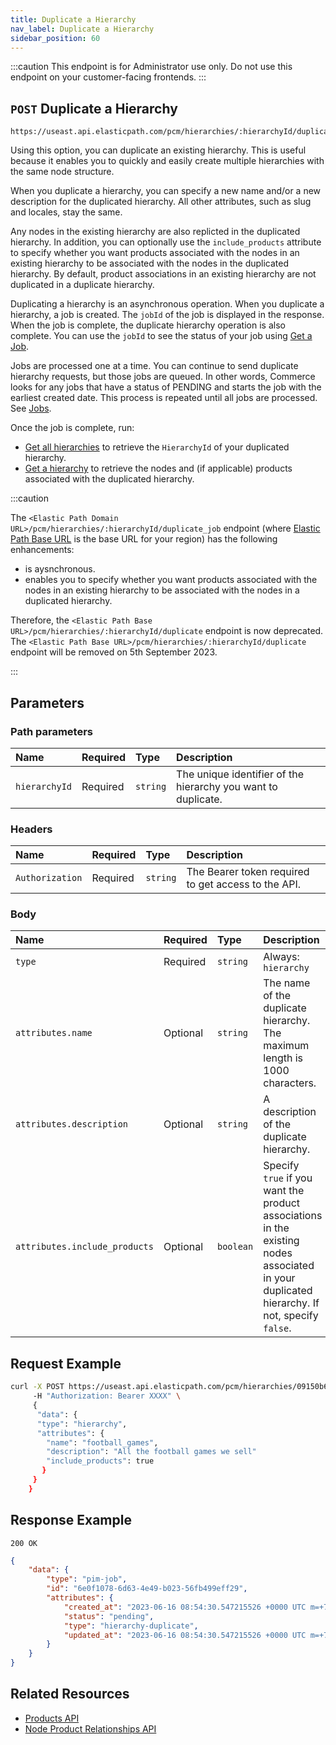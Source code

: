 ```yaml
---
title: Duplicate a Hierarchy
nav_label: Duplicate a Hierarchy
sidebar_position: 60
---
```


:::caution
This endpoint is for Administrator use only. Do not use this endpoint on your customer-facing frontends.
:::

## `POST` Duplicate a Hierarchy

```http
https://useast.api.elasticpath.com/pcm/hierarchies/:hierarchyId/duplicate_job
```

Using this option, you can duplicate an existing hierarchy. This is useful because it enables you to quickly and easily create multiple hierarchies with the same node structure.

When you duplicate a hierarchy, you can specify a new name and/or a new description for the duplicated hierarchy. All other attributes, such as slug and locales, stay the same.

Any nodes in the existing hierarchy are also replicted in the duplicated hierarchy. In addition, you can optionally use the `include_products` attribute to specify whether you want products associated with the nodes in an existing hierarchy to be associated with the nodes in the duplicated hierarchy.  By default, product associations in an existing hierarchy are not duplicated in a duplicate hierarchy.

Duplicating a hierarchy is an asynchronous operation. When you duplicate a hierarchy, a job is created. The `jobId` of the job is displayed in the response. When the job is complete, the duplicate hierarchy operation is also complete. You can use the `jobId` to see the status of your job using [Get a Job](/docs/pxm/products/jobs-api/get-a-job).

Jobs are processed one at a time. You can continue to send duplicate hierarchy requests, but those jobs are queued. In other words, Commerce looks for any jobs that have a status of PENDING and starts the job with the earliest created date. This process is repeated until all jobs are processed. See [Jobs](/docs/pxm/jobs-api/overview).

Once the job is complete, run:

- [Get all hierarchies](/docs/pxm/hierarchies/hierarchies-api/get-all-hierarchies) to retrieve the `HierarchyId` of your duplicated hierarchy.
- [Get a hierarchy](/docs/pxm/hierarchies/hierarchies-api/get-a-hierarchy) to retrieve the nodes and (if applicable) products associated with the duplicated hierarchy.

:::caution

 The `<Elastic Path Domain URL>/pcm/hierarchies/:hierarchyId/duplicate_job` endpoint (where [Elastic Path Base URL](/docs/api-overview/elastic-path-domains) is the base URL for your region) has the following enhancements:

- is aysnchronous.
- enables you to specify whether you want products associated with the nodes in an existing hierarchy to be associated with the nodes in a duplicated hierarchy.

Therefore, the `<Elastic Path Base URL>/pcm/hierarchies/:hierarchyId/duplicate` endpoint is now deprecated. The `<Elastic Path Base URL>/pcm/hierarchies/:hierarchyId/duplicate` endpoint will be removed on 5th September 2023.

:::

## Parameters

### Path parameters

| Name | Required | Type | Description |
| :--- | :--- | :--- | :--- |
| `hierarchyId` | Required | `string` | The unique identifier of the hierarchy you want to duplicate. |

### Headers

| Name | Required | Type | Description |
| :--- | :--- | :--- | :--- |
| `Authorization` | Required | `string` | The Bearer token required to get access to the API. |

### Body

| Name | Required | Type | Description |
| :--- | :--- | :--- | :--- |
| `type` | Required | `string` | Always: `hierarchy` |
| `attributes.name` | Optional | `string` | The name of the duplicate hierarchy. The maximum length is 1000 characters. |
| `attributes.description` | Optional | `string` | A description of the duplicate hierarchy. |
| `attributes.include_products` | Optional | `boolean` | Specify `true` if you want the product associations in the existing nodes associated in your duplicated hierarchy. If not, specify `false`. |


## Request Example

```bash
curl -X POST https://useast.api.elasticpath.com/pcm/hierarchies/09150b64-b6a0-4928-a432-3edc721a2150/duplicate_job
     -H "Authorization: Bearer XXXX" \
     {
      "data": {
      "type": "hierarchy",
      "attributes": {
        "name": "football_games",
        "description": "All the football games we sell"
        "include_products": true
       }
     }
    }
```

## Response Example

`200 OK`

```json
{
    "data": {
        "type": "pim-job",
        "id": "6e0f1078-6d63-4e49-b023-56fb499eff29",
        "attributes": {
            "created_at": "2023-06-16 08:54:30.547215526 +0000 UTC m=+78247.843141564",
            "status": "pending",
            "type": "hierarchy-duplicate",
            "updated_at": "2023-06-16 08:54:30.547215526 +0000 UTC m=+78247.843141564"
        }
    }
}
```

## Related Resources

- [Products API](/docs/pxm/products/ep-pxm-products-api/pxm-products-api-overview)
- [Node Product Relationships API](/docs/pxm/hierarchies/node-relationships-api/create-node-product-relationships)
